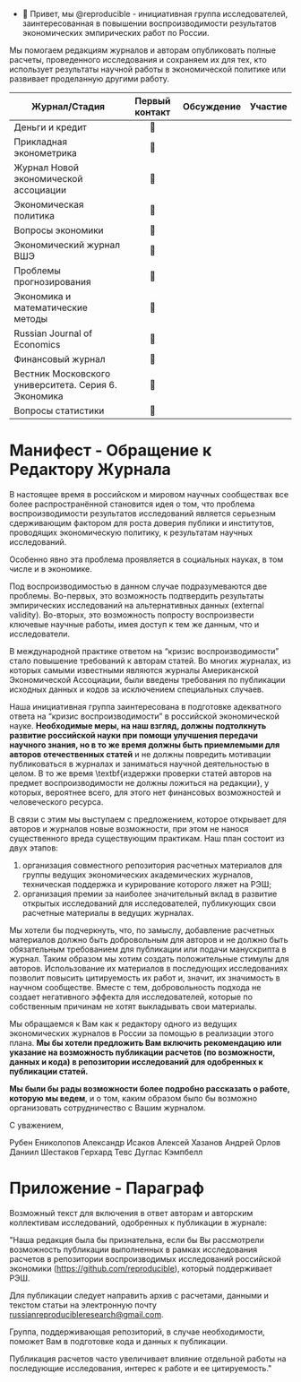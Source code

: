- 👋 Привет, мы @reproducible - инициативная группа исследователей, заинтересованная в повышении воспроизводимости результатов экономических эмпирических работ по России.

Мы помогаем редакциям журналов и авторам опубликовать полные расчеты, проведенного исследования и сохраняем их для тех, кто использует результаты научной работы в экономической политике или развивает проделанную другими работу. 

<!---
reproducible/reproducible is a ✨ special ✨ repository because its `README.md` (this file) appears on your GitHub profile.
You can click the Preview link to take a look at your changes.
--->

| Журнал/Стадия                                          | Первый контакт | Обсуждение | Участие |
|--------------------------------------------------------|:----------------:|------------|---------|
| Деньги и кредит                                        |       🚀      |            |         |
| Прикладная эконометрика                                |        🚀       |            |         |
| Журнал Новой экономической ассоциации                  |        🚀       |            |         |
| Экономическая политика                                 |        🚀       |            |         |
| Вопросы экономики                                      |        🚀       |            |         |
| Экономический журнал ВШЭ                               |         🚀       |            |         |
| Проблемы прогнозирования                               |          🚀      |            |         |
| Экономика и математические методы                      |           🚀     |            |         |
| Russian Journal of Economics                           |         🚀       |            |         |
| Финансовый журнал                                      |         🚀       |            |         |
| Вестник Московского университета. Серия   6. Экономика |        🚀        |            |         |
| Вопросы статистики                                     |       🚀         |            |         |

# Манифест - Обращение к Редактору Журнала

В настоящее время в российском и мировом научных сообществах все более распространённой становится идея о том, что проблема воспроизводимости результатов исследований является серьезным сдерживающим фактором для роста доверия публики и институтов, проводящих экономическую политику, к результатам научных исследований.

Особенно явно эта проблема проявляется в социальных науках, в том числе и в экономике. 

Под воспроизводимостью в данном случае подразумеваются две проблемы. Во-первых, это возможность подтвердить результаты эмпирических исследований на альтернативных данных (external validity). Во-вторых, это возможность попросту воспроизвести ключевые научные работы, имея доступ к тем же данным, что и исследователи.

В международной практике ответом на “кризис воспроизводимости” стало повышение требований к авторам статей. Во многих журналах, из которых самыми известными являются журналы Американской Экономической Ассоциации, были введены требования по публикации исходных данных и кодов за исключением специальных случаев. 

Наша инициативная группа заинтересована в подготовке адекватного ответа на “кризис воспроизводимости” в российской экономической науке. **Необходимые меры, на наш взгляд, должны подтолкнуть развитие российской науки при помощи улучшения передачи научного знания, но в то же время должны быть приемлемыми для авторов отечественных статей** и не должны повредить мотивации публиковаться в журналах и заниматься научной деятельностью в целом. В то же время \textbf{издержки проверки статей авторов на предмет воспроизводимости не должны ложиться на редакции}, у которых, вероятнее всего, для этого нет финансовых возможностей и человеческого ресурса. 

В связи с этим мы выступаем с предложением, которое открывает для авторов и журналов новые возможности, при этом не нанося существенного вреда существующим практикам. Наш план состоит из двух этапов: 

1.  организация совместного репозитория расчетных материалов для группы ведущих экономических академических журналов, техническая поддержка и курирование которого ляжет на РЭШ;
1.   организация премии за наиболее значительный вклад в развитие открытых исследований для исследователей, публикующих свои расчетные материалы в ведущих журналах.

Мы хотели бы подчеркнуть, что, по замыслу, добавление расчетных материалов должно быть добровольным для авторов и не должно быть обязательным требованием для публикации или подачи манускрипта в журнал. Таким образом мы хотим создать положительные стимулы для авторов. Использование их материалов в последующих исследованиях позволит повысить цитируемость их работ и, значит, их значимость в научном сообществе. Вместе с тем, добровольность подхода не создает негативного эффекта для исследователей, которые по собственным причинам не хотят выкладывать свои материалы. 

Мы обращаемся к Вам как к редактору одного из ведущих экономических журналов в России за помощью в реализации этого плана. **Мы бы хотели предложить Вам включить рекомендацию или указание на возможность публикации расчетов (по возможности, данных и кода) в репозитории исследований для одобренных к публикации статей.**

**Мы были бы рады возможности более подробно рассказать о работе, которую мы ведем**, и о том, каким образом  было бы возможно организовать сотрудничество с Вашим журналом.

С уважением,

Рубен Ениколопов Александр Исаков Алексей Хазанов Андрей Орлов Даниил Шестаков Герхард Тевс Дуглас Кэмпбелл


# Приложение - Параграф

Возможный текст для включения в ответ авторам и авторским коллективам исследований, одобренных к публикации в журнале:

"Наша редакция была бы признательна, если бы Вы рассмотрели возможность публикации выполненных в рамках исследования расчетов в репозитории воспроизводимых исследований российской экономики (https://github.com/reproducible), который поддерживает РЭШ. 

Для публикации следует направить архив с расчетами, данными и текстом статьи на электронную почту russianreproducibleresearch@gmail.com. 

Группа, поддерживающая репозиторий, в случае необходимости, поможет Вам в подготовке кода и данных к публикации. 

Публикация расчетов часто увеличивает влияние отдельной работы на последующие исследования, интерес к работе и ее цитируемость."
